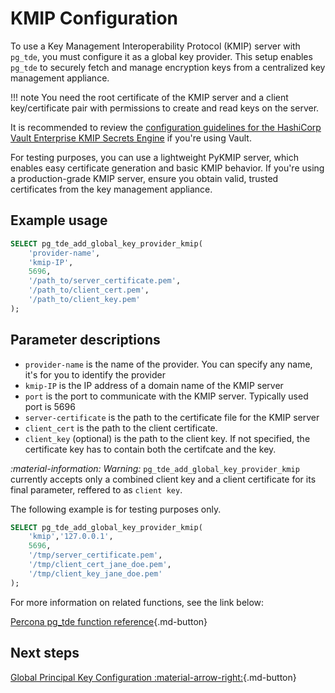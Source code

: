 # KMIP Configuration

To use a Key Management Interoperability Protocol (KMIP) server with `pg_tde`, you must configure it as a global key provider. This setup enables `pg_tde` to securely fetch and manage encryption keys from a centralized key management appliance.

!!! note
    You need the root certificate of the KMIP server and a client key/certificate pair with permissions to create and read keys on the server.

It is recommended to review the [configuration guidelines for the HashiCorp Vault Enterprise KMIP Secrets Engine](https://developer.hashicorp.com/vault/tutorials/enterprise/kmip-engine) if you're using Vault.

For testing purposes, you can use a lightweight PyKMIP server, which enables easy certificate generation and basic KMIP behavior. If you're using a production-grade KMIP server, ensure you obtain valid, trusted certificates from the key management appliance.

## Example usage

```sql
SELECT pg_tde_add_global_key_provider_kmip(
    'provider-name',
    'kmip-IP', 
    5696,
    '/path_to/server_certificate.pem', 
    '/path_to/client_cert.pem',
    '/path_to/client_key.pem'
);
```

## Parameter descriptions

* `provider-name` is the name of the provider. You can specify any name, it's for you to identify the provider
* `kmip-IP` is the IP address of a domain name of the KMIP server
* `port` is the port to communicate with the KMIP server. Typically used port is 5696
* `server-certificate` is the path to the certificate file for the KMIP server
* `client_cert` is the path to the client certificate.
* `client_key` (optional) is the path to the client key. If not specified, the certificate key has to contain both the certifcate and the key.

<i warning>:material-information: Warning:</i> `pg_tde_add_global_key_provider_kmip` currently accepts only a combined client key and a client certificate for its final parameter, reffered to as `client key`.

The following example is for testing purposes only.

```sql
SELECT pg_tde_add_global_key_provider_kmip(
    'kmip','127.0.0.1', 
    5696, 
    '/tmp/server_certificate.pem', 
    '/tmp/client_cert_jane_doe.pem',
    '/tmp/client_key_jane_doe.pem'
);
```

For more information on related functions, see the link below:

[Percona pg_tde function reference](../functions.md){.md-button}

## Next steps

[Global Principal Key Configuration :material-arrow-right:](set-principal-key.md){.md-button}
